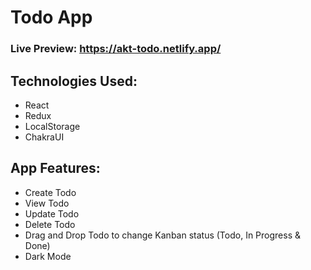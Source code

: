 # Todo App

### Live Preview: https://akt-todo.netlify.app/

## Technologies Used:

- React
- Redux
- LocalStorage
- ChakraUI

## App Features:

- Create Todo
- View Todo
- Update Todo
- Delete Todo
- Drag and Drop Todo to change Kanban status (Todo, In Progress & Done)
- Dark Mode
